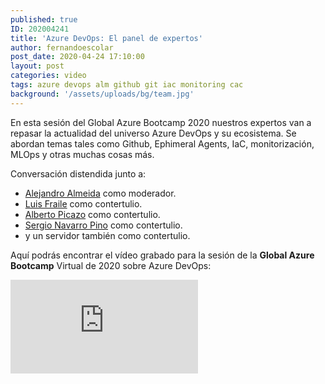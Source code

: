 ```yaml
---
published: true
ID: 202004241
title: 'Azure DevOps: El panel de expertos'
author: fernandoescolar
post_date: 2020-04-24 17:10:00
layout: post
categories: video
tags: azure devops alm github git iac monitoring cac
background: '/assets/uploads/bg/team.jpg'
---
```


En esta sesión del Global Azure Bootcamp 2020 nuestros expertos van a repasar la actualidad del universo Azure DevOps y su ecosistema. Se abordan temas tales como Github, Ephimeral Agents, IaC, monitorización, MLOps y otras muchas cosas más<!--break-->.

Conversación distendida junto a:
- [Alejandro Almeida](https://twitter.com/alejandrolmeida) como moderador.
- [Luis Fraile](https://twitter.com/lfraile) como contertulio.
- [Alberto Picazo](https://twitter.com/Hiunkeru) como contertulio.
- [Sergio Navarro Pino](https://twitter.com/snavarropino) como contertulio.
- y un servidor también como contertulio.


Aquí podrás encontrar el vídeo grabado para la sesión de la **Global Azure Bootcamp** Virtual de 2020 sobre Azure DevOps:

<iframe class="youtube" src="https://www.youtube.com/embed/UfHtXmwXGlA" frameborder="0" allow="accelerometer; autoplay; encrypted-media; gyroscope; picture-in-picture" allowfullscreen></iframe>
